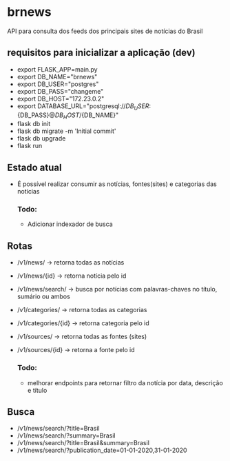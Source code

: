 # brnews
API para consulta dos feeds dos principais sites de notícias do Brasil

## requisitos para inicializar a aplicação (dev)
- export FLASK_APP=main.py
- export DB_NAME="brnews"
- export DB_USER="postgres"
- export DB_PASS="changeme"
- export DB_HOST="172.23.0.2"
- export DATABASE_URL="postgresql://${DB_USER}:${DB_PASS}@${DB_HOST}/${DB_NAME}"
- flask db init
- flask db migrate -m 'Initial commit'
- flask db upgrade
- flask run

## Estado atual
- É possível realizar consumir as notícias, fontes(sites) e categorias das notícias
  

    ### Todo:
    - Adicionar indexador de busca
  
## Rotas
- /v1/news/ -> retorna todas as notícias
- /v1/news/{id} -> retorna notícia pelo id
- /v1/news/search/ -> busca por notícias com palavras-chaves no título, sumário ou ambos
- /v1/categories/ -> retorna todas as categorias
- /v1/categories/{id} -> retorna categoria pelo id
- /v1/sources/ -> retorna todas as fontes (sites)
- /v1/sources/{id} -> retorna a fonte pelo id

    ### Todo:
    - melhorar endpoints para retornar filtro da notícia por data, descrição e título

## Busca
- /v1/news/search/?title=Brasil
- /v1/news/search/?summary=Brasil
- /v1/news/search/?title=Brasil&summary=Brasil
- /v1/news/search/?publication_date=01-01-2020,31-01-2020
